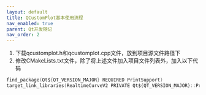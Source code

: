 ```yaml
---
layout: default
title: QCustomPlot基本使用流程
nav_enabled: true
parent: Qt开发随记
nav_order: 2
---
```

1. 下载qcustomplot.h和qcustomplot.cpp文件，放到项目源文件路径下
2. 修改CMakeLists.txt文件，除了将上述文件加入项目文件列表外，加入以下代码
```c
find_package(Qt${QT_VERSION_MAJOR} REQUIRED PrintSupport)
target_link_libraries(RealtimeCurveV2 PRIVATE Qt${QT_VERSION_MAJOR}::PrintSupport)
```
